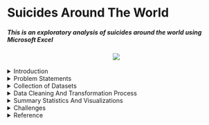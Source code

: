 
  <h1 align="left"> Suicides Around The World</h1>
  <h5 align="left"> This is an exploratory analysis of suicides around the world using Microsoft Excel </h3>

<p align="center">
  <img src= "https://user-images.githubusercontent.com/35836370/229316201-10b84d68-6dc8-4ae2-b876-163e63e19414.jpg" width="780"/>
</p>

<!-- <picture>
 <source media="(prefers-color-scheme: dark)" srcset="https://media.istockphoto.com/id/477120416/photo/suicide-word-cloud-with-abstract-background.jpg?s=612x612&w=0&k=20&c=9LsuqnCrjVSShk3Pmkn-U-K2FjI9tTHWyMXoiMLRLeo=" width="1000" height="300"/>
 <source media="(prefers-color-scheme: light)" srcset="https://media.istockphoto.com/id/477120416/photo/suicide-word-cloud-with-abstract-background.jpg?s=612x612&w=0&k=20&c=9LsuqnCrjVSShk3Pmkn-U-K2FjI9tTHWyMXoiMLRLeo=" width="1000" height="300"/>
 <img alt="An image with text of suicide and risk factors" src="https://media.istockphoto.com/id/477120416/photo/suicide-word-cloud-with-abstract-background.jpg?s=612x612&w=0&k=20&c=9LsuqnCrjVSShk3Pmkn-U-K2FjI9tTHWyMXoiMLRLeo=" width="1000" height="300"/>
</picture>
-->

<details>
  <summary>Introduction </summary>
      Suicide is death caused by injuring oneself with the intent to die. A suicide attempt is when someone harms themselves with any intent to end their       life, but they do not die as a result of their actions.<sup>1</sup>
      Suicide affects all ages. In 2020, in the United States, suicide was among the top 9 leading causes of death for people ages 10-64. Suicide was the         second leading cause of death for people ages 10-14 and 25-34.<sup>2</sup>
      Suicide and suicide attempts cause serious emotional, physical, and economic impacts. People who attempt suicide and survive may experience serious       injuries that can have long-term effects on their health. They may also experience depression and other mental health concerns.<sup>3</sup>
      Suicide and suicide attempts affect the health and well-being of friends, loved ones, co-workers, and the community. When people die by suicide,         their surviving family and friends may experience shock, anger, guilt, symptoms of depression or anxiety, and may even experience thoughts of suicide themselves.<sup>3</sup>
      The good news is that more than 90% of people who attempt suicide and survive never go on to die by suicide.<sup>4</sup>
</details>


<details>
  <summary>Problem Statements </summary>
  <ol>
      <li>Which Continent has the highest prevalence of suicides</li>
      <li>Which Country has the highest prevalence of suicides</li>
      <li>Which year had the highest prevalence of suicides</li>
      <li>Is there a relationship between suicide rates and a country's GDP</li>
      <li>Is there a relationship between suicide rates and a country's human developmental index</li>
      <li>Is there a relationship between suicide rates and a country's human developmental index</li>
    
  </ol>
</details>


<details>
  <summary>Collection of Datasets</summary>
  The datasets were gotten from:
  <ul>
    <li> <a href="https://www.healthdata.org/">Gapminder</a>: The data consists of the number of suicides per country per year spanning from the year 1990 to the 
            In 2019, there are 31 columns, and 205 rows from 204 countries, downloaded xlsx format when loaded into Excel the data is in a wide format.   
    </li>
    <p><img src= "https://user-images.githubusercontent.com/35836370/229313129-88edf0d8-dd0a-44c8-aa57-91d20be2f80f.jpeg"/></p>
    <li> <a href="https://statisticstimes.com/geography/countries-by-continents.php">Countries by Continents</a>: to work with continents, I downloaded data from 
         this site, which includes countries and their corresponding continent, this was done using the power query editor.
         <p>Open Excel, open a new Excel worksheet, from the ribbon, select data, and select from the web. This opens a From web pop-up, insert the URL, leave the 
              default basic, and press ok. It opens another pop-up Access Web Content, from the drop-down option, choose the one that ends with ".php", and press 
              connect. 
             This opens the Navigator window, select "Countries or Areas". select Transform. This takes you to the power Query Editor. I want to use only the 
             column with country and continent. Drag the continent close to the country for easy selection, select "country", and "continent" while holding down 
             the shift key in Windows, right-click, from the options provided, and select Remove other columns. An overview of the data shows no missing data. 
             click "close and apply". This file can be saved on the local machine to be used whenever needed.
        </p>
    </li>
    <p align="middle"><img src="/pic1.jpeg" width="48%" /></p>
  </ul>
  </details>
  
  <details>
      <summary>Data Cleaning And Transformation Process</summary>
          <p>The data from gapminder (suicide data) was cleaned using the Excel power query editor, which included:</p>
              <ul>
                  <li>Always make a copy of your data before making any changes to it, this acts as a fallback when you need the original data</li>
                  <li>Freeze top row: Select the View tab, select Freeze panes, and select Freeze top row
                  </li>
                  <li>Find and replace 'k':  An overview of the data shows there are some rows with 'K' to them since there is no avenue to confirm why there is 
                      'k' in the data, I will assume those 
                      figures are in thousands. Selecting Find & select in the home tab, brings a pop-up, enter 'k', and press findall. it shows that there are 
                      343 cells affected by this, so manually fixing 
                      this would be a waste of time and a high risk of making a mistake is there.
                      Select the whole sheet, you can select A1, hold down 'shift + Ctrl', press the 'end' key, and press the 'pgDn' key. Select Sort&Filter, this 
                      adds a filter icon to the first roll.
                      Click on the filter icon on 1990, select Number Filters, Custom Filter, this brings out the Custom Autofilter pop-up, select the drop-down 
                      and choose 'ends with', enter 'k' in the adjacent 
                      box, and press ok. this shows only 204 of the 343 cells. This is because I filtered using the 1990 column, meaning there are still cells 
                      with the 'k' value not displayed. I was unable to 
                      get a method that could do it at once across all the years.
                      This is the formula to remove the 'k' and multiply the cell with 'k' by 1000: =IF(RIGHT(B63,1)="k", LEFT(B63, FIND("k", B63)-1)*1000, B63)
                  </li>
                  <li>Remove duplicates</li>
                  <li>Check for spelling errors etc</li>
                  <li>Merge the 2 tables using vlookup function: =VLOOKUP(A2,'Countries_Continent (2)'!A2:B250,2,FALSE) . Before using this formula,
                    <ul>
                       <li> Sort your tables A-Z</li>
                       <li> Ensure the table with the continent has been reformatted as a range and not a table, select the whole table, go to the table design 
                            tab, and click on "convert to range"</li>
                       <li> If the formula is not showing a value, check and make sure the cell is formatted as general and not text</li>
                       </ul>  
                  <li>Convert the table from a wide to a long format: The conversion is done to make creating a pivot table easier, which allows analysis much 
                      faster and easier as you can select the features you want to analyze. This involves using the power query editor:
                    <ul>
                      <li>Select the whole data range, click on the Data tab, and select from table or range</li>
                      <li>This fires up the power query editor, select the year columns, click on the transform tab</li>
                      <li>Select unpivot, this puts all the years in a single column , all the values in a single column</li>
                      <li>Name your columns appropriately</li>
                      <li>Click close and apply</li>
                    </ul>
                  </li>
                      <p align="center">
                          <img src="./Wide_table_format.png", width="55%", height="480", title="wide format"/>
                          <!--<img src="./77c88a49-b96b-46f0-aaee-49ea091d8951.jpg", width="55%", height="480", title="wide format"/>-->
                      &nbsp; &nbsp; &nbsp; &nbsp;
                          <img src="./Long_table_format.png", width="20%", height="240",title="long format"/> 
                     </p>
                    <!-- <p align="center"><img src="./799b660c-88ea-436c-8d41-d343f61a7861.jpg",width="48%", title="combined"/></p> -->
             </ul>
    </p>
</details>
<details>
      <summary>Summary Statistics And Visualizations</summary>
  Summary_table.png
</details>

<details>
  <summary>Challenges</summary>
    <ul>
      <li>Some countries were not added to the suicide data from the source</li>
      <li> Some countries were named differently in both tables, so it came up as N/A, I had to manually cross-check those countries</li>
      <li>I had to manually add Asia for Taiwan as there was no data for it</li>
      <li>No avenue to verify some of the discrepancies found in the dataset</li>
      
   </ul>
</details>


<details>
    <summary>Reference</summary>
      <ol>
       <li>Crosby A, Ortega L, Melanson C. [Self-directed violence surveillance: Uniform definitions and recommended data elements, version 1.0 PDF – 1MB](https://www.cdc.gov/suicide/pdf/self-directed-violence- 
           a.pdf)(2011) Atlanta, GA: Centers for Disease Control and Prevention, National Center        for Injury Prevention and Control.
       </li>
       <li>CDC.CDC WONDER: Underlying cause of death, 1999–2019. Atlanta, GA: US Department of Health and Human Services, CDC; 2020.[https://wonder.cdc.gov/Deaths-by-Underlying-Cause.html]
       </li>
       <li>Chapman A, Dixon-Gordon K. (2007) [Emotional antecedents and consequences of deliberate self-harm and suicide attempts]                               
           (https://onlinelibrary.wiley.com/doi/full/10.1521/suli.2007.37.5.543). Suicide & Life-Threatening Behavior; 37(5): 543-552.
       </li>
       <li>Owens D, Horrocks J, House A. (2002) Fatal and non-fatal repetition of self-harm. Systematic review. Br J Psychiatry. Sep; 181:193-9.</li>
     </ol>
</details>

